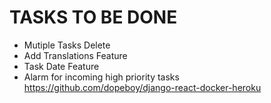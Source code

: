 # TASKS TO BE DONE

* Mutiple Tasks Delete
* Add Translations Feature
* Task Date Feature
* Alarm for incoming high priority tasks
https://github.com/dopeboy/django-react-docker-heroku